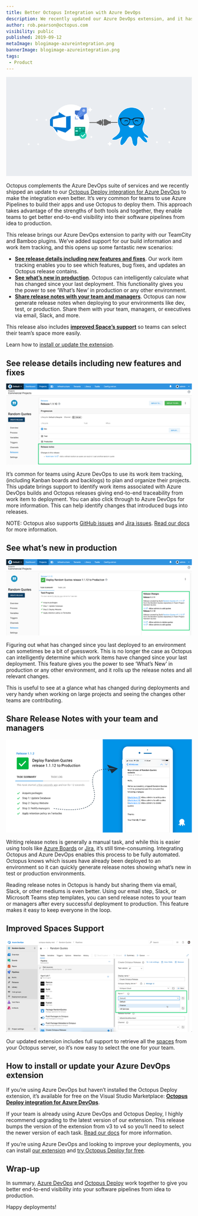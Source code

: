 ```yaml
---
title: Better Octopus Integration with Azure DevOps
description: We recently updated our Azure DevOps extension, and it has some great new features that can improve your delivery pipeline.
author: rob.pearson@octopus.com
visibility: public
published: 2019-09-12
metaImage: blogimage-azureintegration.png
bannerImage: blogimage-azureintegration.png
tags:
 - Product
---
```


![Illustration showing Azure DevOps and Octopus Deploy work great together](blogimage-azureintegration.png)

Octopus complements the Azure DevOps suite of services and we recently shipped an update to our [Octopus Deploy integration for Azure DevOps](https://marketplace.visualstudio.com/items?itemName=octopusdeploy.octopus-deploy-build-release-tasks) to make the integration even better. It’s very common for teams to use Azure Pipelines to build their apps and use Octopus to deploy them. This approach takes advantage of the strengths of both tools and together, they enable teams to get better end-to-end visibility into their software pipelines from idea to production.

This release brings our Azure DevOps extension to parity with our TeamCity and Bamboo plugins. We’ve added support for our build information and work item tracking, and this opens up some fantastic new scenarios: 

* **[See release details including new features and fixes](/blog/2019-09/azure-devops-extension-v4/index.md#see-release-details-including-new-features-and-fixes)**. Our work item tracking enables you to see which features, bug fixes, and updates an Octopus release contains.
* **[See what’s new in production](/blog/2019-09/azure-devops-extension-v4/index.md#see-whats-new-in-production)**. Octopus can intelligently calculate what has changed since your last deployment. This functionality gives you the power to see ‘What’s New’ in production or any other environment.
* **[Share release notes with your team and managers](/blog/2019-09/azure-devops-extension-v4/index.md#share-release-notes-with-your-team-and-managers)**. Octopus can now generate release notes when deploying to your environments like dev, test, or production. Share them with your team, managers, or executives via email, Slack, and more.

This release also includes **[improved Space’s support](/blog/2019-09/azure-devops-extension-v4/index.md#improved-spaces-support)** so teams can select their team’s space more easily.

Learn how to [install or update the extension](/blog/2019-09/azure-devops-extension-v4/index.md#how-to-install-or-update-your-azure-devops-extension).

## See release details including new features and fixes

![Octopus release with Azure DevOps work items](octopus-release-notes-azure-devops.png "width=600")

It’s common for teams using Azure DevOps to use its work item tracking, (including Kanban boards and backlogs) to plan and organize their projects. This update brings support to identify work items associated with Azure DevOps builds and Octopus releases giving end-to-end traceability from work item to deployment. You can also click through to Azure DevOps for more information. This can help identify changes that introduced bugs into releases.

NOTE: Octopus also supports [GitHub issues](https://octopus.com/docs/deployment-process/issue-tracking/github) and [Jira issues](https://octopus.com/docs/deployment-process/issue-tracking/jira). [Read our docs](https://octopus.com/docs/deployment-process/issue-tracking) for more information.

## See what’s new in production

![Octopus deployment with Azure DevOps work items](octopus-deployment-azure-devops-work-items.png "width=600")

Figuring out what has changed since you last deployed to an environment can sometimes be a bit of guesswork. This is no longer the case as Octopus can intelligently determine which work items have changed since your last deployment. This feature gives you the power to see ‘What’s New’ in production or any other environment, and it rolls up the release notes and all relevant changes. 

This is useful to see at a glance what has changed during deployments and very handy when working on large projects and seeing the changes other teams are contributing.

## Share Release Notes with your team and managers

![Share Octopus release notes automatically](octopus-deploy-azure-devops-share-release-notes.png "width=600")

Writing release notes is generally a manual task, and while this is easier using tools like [Azure Boards](https://azure.microsoft.com/en-us/services/devops/boards/) or [Jira](https://www.atlassian.com/software/jira), it’s still time-consuming. Integrating Octopus and Azure DevOps enables this process to be fully automated. Octopus knows which issues have already been deployed to an environment so it can quickly generate release notes showing what’s new in test or production environments.

Reading release notes in Octopus is handy but sharing them via email, Slack, or other mediums is even better. Using our email step, Slack, or Microsoft Teams step templates, you can send release notes to your team or managers after every successful deployment to production. This feature makes it easy to keep everyone in the loop.

## Improved Spaces Support

![Configure your Octopus Space in an Azure Pipelines build process](azure-devops-spaces-support.png "width=600")

Our updated extension includes full support to retrieve all the [spaces](https://octopus.com/spaces) from your Octopus server, so it’s now easy to select the one for your team. 

## How to install or update your Azure DevOps extension

If you’re using Azure DevOps but haven’t installed the Octopus Deploy extension, it’s available for free on the Visual Studio Marketplace: **[Octopus Deploy integration for Azure DevOps](https://marketplace.visualstudio.com/items?itemName=octopusdeploy.octopus-deploy-build-release-tasks)**.

If your team is already using Azure DevOps and Octopus Deploy, I highly recommend upgrading to the latest version of our extension. This release bumps the version of the extension from v3 to v4 so you’ll need to select the newer version of each task. [Read our docs](https://octopus.com/docs/packaging-applications/build-servers/tfs-azure-devops) for more information.

If you’re using Azure DevOps and looking to improve your deployments, you can install [our extension](https://marketplace.visualstudio.com/items?itemName=octopusdeploy.octopus-deploy-build-release-tasks) and [try Octopus Deploy for free](https://octopus.com/trial).

## Wrap-up

In summary, [Azure DevOps](https://dev.azure.com) and [Octopus Deploy](https://octopus.com) work together to give you better end-to-end visibility into your software pipelines from idea to production.

Happy deployments!